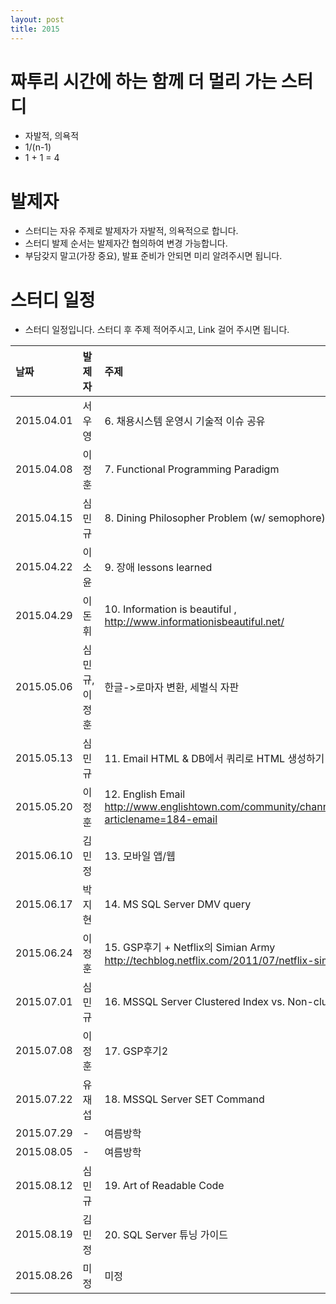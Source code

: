 ```yaml
---
layout: post
title: 2015
---
```


# 짜투리 시간에 하는 함께 더 멀리 가는 스터디

  *  자발적, 의욕적
  *  1/(n-1) 
  *  1 + 1 = 4

# 발제자

  * 스터디는 자유 주제로 발제자가 자발적, 의욕적으로 합니다.
  * 스터디 발제 순서는 발제자간 협의하여 변경 가능합니다.
  * 부담갖지 말고(가장 중요), 발표 준비가 안되면 미리 알려주시면 됩니다.

# 스터디 일정
  * 스터디 일정입니다. 스터디 후 주제 적어주시고, Link 걸어 주시면 됩니다.

| **날짜** | **발제자** | **주제** |
|:-----------|:--------------|:-----------|
| 2015.04.01 | 서우영     | 6. 채용시스템 운영시 기술적 이슈 공유 |
| 2015.04.08 | 이정훈     | 7. Functional Programming Paradigm |
| 2015.04.15 | 심민규     | 8. Dining Philosopher Problem (w/ semophore) |
| 2015.04.22 | 이소윤     | 9. 장애 lessons learned |
| 2015.04.29 | 이돈휘     | 10. Information is beautiful , http://www.informationisbeautiful.net/ |
| 2015.05.06 | 심민규,이정훈 | 한글->로마자 변환, 세벌식 자판 |
| 2015.05.13 | 심민규     | 11. Email HTML & DB에서 쿼리로 HTML 생성하기 |
| 2015.05.20 | 이정훈     | 12. English Email http://www.englishtown.com/community/channels/article.aspx?articlename=184-email |
| 2015.06.10 | 김민정     | 13. 모바일 앱/웹 |
| 2015.06.17 | 박지현     | 14. MS SQL Server DMV query |
| 2015.06.24 | 이정훈     | 15. GSP후기 + Netflix의 Simian Army  http://techblog.netflix.com/2011/07/netflix-simian-army.html |
| 2015.07.01 | 심민규     | 16. MSSQL Server Clustered Index vs. Non-clustered Index |
| 2015.07.08 | 이정훈     | 17. GSP후기2   |
| 2015.07.22 | 유재섭     | 18. MSSQL Server SET Command   |
| 2015.07.29 | -     | 여름방학  |
| 2015.08.05 | -     | 여름방학  |
| 2015.08.12 | 심민규     | 19. Art of Readable Code       |
| 2015.08.19 | 김민정     | 20. SQL Server 튜닝 가이드       |
| 2015.08.26 | 미정     | 미정 |

